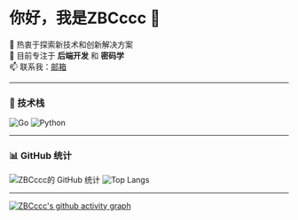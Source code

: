 # 你好，我是ZBCccc 👋

🌱 热衷于探索新技术和创新解决方案  
🔭 目前专注于 **后端开发** 和 **密码学**  
📫 联系我：[邮箱](mailto:bochuan_zhang@hust.edu.cn)

---

### 🚀 技术栈
![Go](https://img.shields.io/badge/go-%2300ADD8.svg?style=flat-square&logo=go&logoColor=white)
![Python](https://img.shields.io/badge/python-%2314354C.svg?style=flat-square&logo=python&logoColor=white)

---

### 📊 GitHub 统计
![ZBCccc的 GitHub 统计](https://github-readme-stats.vercel.app/api?username=ZBCccc&show_icons=true&theme=radical)
![Top Langs](https://github-readme-stats.vercel.app/api/top-langs/?username=ZBCccc&layout=compact)

---
[![ZBCccc's github activity graph](https://github-readme-activity-graph.cyclic.app/graph?username=ZBCccc&theme=github)](https://github.com/ashutosh00710/github-readme-activity-graph)

